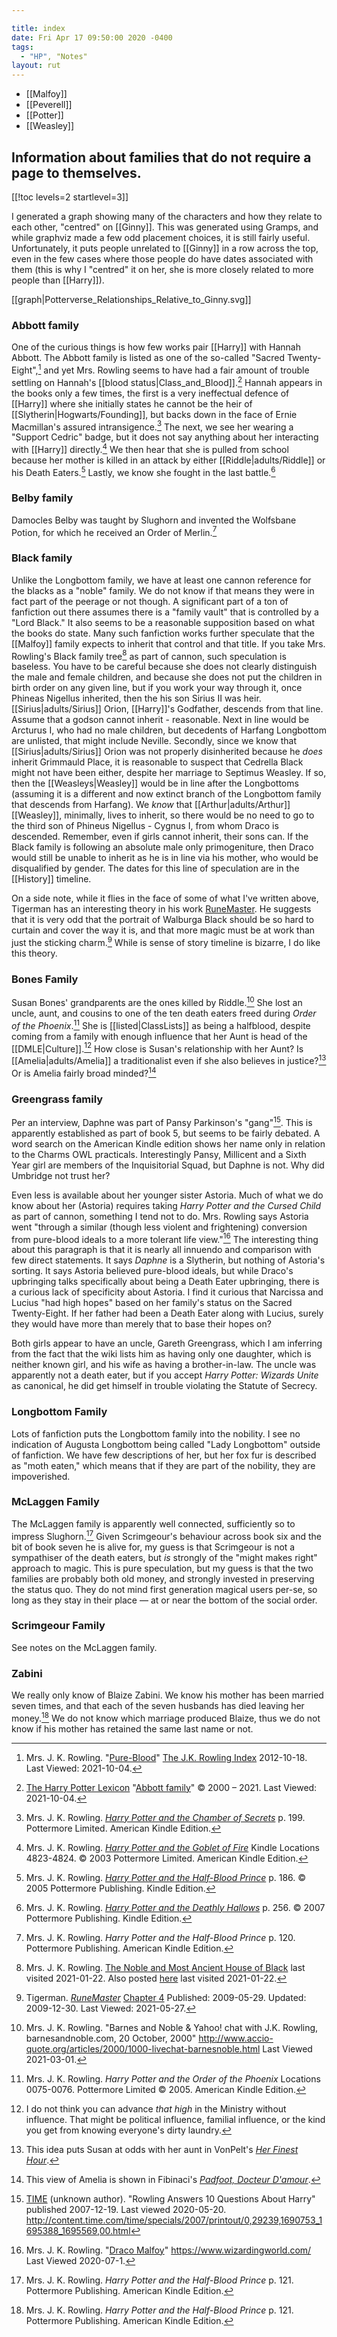 ```yaml
---

title: index
date: Fri Apr 17 09:50:00 2020 -0400
tags:
  - "HP", "Notes"
layout: rut
---
```


* [[Malfoy]]
* [[Peverell]]
* [[Potter]]
* [[Weasley]]

## Information about families that do not require a page to themselves.

[[!toc levels=2 startlevel=3]]

I generated a graph showing many of the characters and how they relate to each
other, "centred" on [[Ginny]].  This was generated using Gramps, and while
graphviz made a few odd placement choices, it is still fairly useful.
Unfortunately, it puts people unrelated to [[Ginny]] in a row across the top,
even in the few cases where those people do have dates associated with them
(this is why I "centred" it on her, she is more closely related to more people
than [[Harry]]). 

[[graph|Potterverse_Relationships_Relative_to_Ginny.svg]]

### Abbott family

One of the curious things is how few works pair [[Harry]] with Hannah Abbott.
The Abbott family is listed as one of the so-called "Sacred
Twenty-Eight",[^211004-10] and yet Mrs. Rowling seems to have had a fair
amount of trouble settling on Hannah's [[blood
status|Class_and_Blood]].[^211004-11]  Hannah appears in the books only a
few times, the first is a very ineffectual defence of [[Harry]] where she
initially states he cannot be the heir of [[Slytherin|Hogwarts/Founding]], but
backs down in the face of Ernie Macmillan's assured intransigence.[^211004-12]
The next, we see her wearing a "Support Cedric" badge, but it does not say
anything about her interacting with [[Harry]] directly.[^211004-13]  We then
hear that she is pulled from school because her mother is killed in an attack by
either [[Riddle|adults/Riddle]] or his Death Eaters.[^211004-14]  Lastly, we
know she fought in the last battle.[^211004-15]  

[^211004-15]: Mrs. J. K. Rowling.
    _[Harry Potter and the Deathly Hallows](https://www.goodreads.com/book/show/136251.Harry_Potter_and_the_Deathly_Hallows)_
    p. 256. © 2007 Pottermore Publishing. Kindle Edition. 

[^211004-14]: Mrs. J. K. Rowling.
    _[Harry Potter and the Half-Blood Prince](https://www.goodreads.com/book/show/1.Harry_Potter_and_the_Half_Blood_Prince)_
    p. 186. © 2005 Pottermore Publishing. Kindle Edition. 

[^211004-13]: Mrs. J. K. Rowling.
    _[Harry Potter and the Goblet of Fire](https://www.goodreads.com/book/show/6.Harry_Potter_and_the_Goblet_of_Fire)_
    Kindle Locations 4823-4824. © 2003 Pottermore Limited. American Kindle Edition. 

[^211004-12]: Mrs. J. K. Rowling. 
    _[Harry Potter and the Chamber of Secrets](https://www.goodreads.com/book/show/15881.Harry_Potter_and_the_Chamber_of_Secrets)_
    p. 199. Pottermore Limited. American Kindle Edition. 

[^211004-11]: [The Harry Potter Lexicon](https://www.hp-lexicon.org/)
    "[Abbott family](https://www.hp-lexicon.org/character/abbott-family/)"
    © 2000 – 2021.  Last Viewed: 2021-10-04. 

[^211004-10]: Mrs. J. K. Rowling.
    "[Pure-Blood](https://www.rowlingindex.org/work/pmpbl/)"
    [The J.K. Rowling Index](https://www.rowlingindex.org)
    2012-10-18. Last Viewed: 2021-10-04.

### Belby family

Damocles Belby was taught by Slughorn and invented the Wolfsbane Potion, for
which he received an Order of Merlin.[^210318-1]  

[^210318-1]: Mrs. J. K. Rowling. _Harry Potter and the Half-Blood Prince_
    p. 120. Pottermore Publishing. American Kindle Edition. 

### Black family

Unlike the Longbottom family, we have at least one cannon reference for the
blacks as a "noble" family.  We do not know if that means they were in fact
part of the peerage or not though.  A significant part of a ton of fanfiction
out there assumes there is a "family vault" that is controlled by a "Lord
Black." It also seems to be a reasonable supposition based on what the books do
state.  Many such fanfiction works further speculate that the [[Malfoy]] family
expects to inherit that control and that title.  If you take Mrs. Rowling's
Black family tree[^210122-26] as part of cannon, such speculation is
baseless.  You have to be careful because she does not clearly distinguish
the male and female children, and because she does not put the children in
birth order on any given line, but if you work your way through it, once
Phineas Nigellus inherited, then the his son Sirius II was heir.
[[Sirius|adults/Sirius]] Orion, [[Harry]]'s Godfather, descends from that line.
Assume that a godson cannot inherit - reasonable.  Next in line would be
Arcturus I, who had no male children, but decedents of Harfang Longbottom are
unlisted, that might include Neville.  Secondly, since we know that
[[Sirius|adults/Sirius]] Orion was not properly disinherited because he *does*
inherit Grimmauld Place, it is reasonable to suspect that Cedrella Black might
not have been either, despite her marriage to Septimus Weasley.  If so, then the
[[Weasleys|Weasley]] would be in line after the Longbottoms (assuming it is a
different and now extinct branch of the Longbottom family that descends from
Harfang).  We *know* that [[Arthur|adults/Arthur]] [[Weasley]], minimally, lives
to inherit, so there would be no need to go to the third son of Phineus Nigellus - 
Cygnus I, from whom Draco is descended.  Remember, even if girls cannot
inherit, their sons can.   If the Black family is following an absolute male
only primogeniture, then Draco would still be unable to inherit as he is in line
via his mother, who would be disqualified by gender.  The dates for this line of
speculation are in the [[History]] timeline. 

On a side note, while it flies in the face of some of what I've written above,
Tigerman has an interesting theory in his work [RuneMaster][RMff1].  He suggests
that it is very odd that the portrait of Walburga Black should be so hard to
curtain and cover the way it is, and that more magic must be at work than just
the sticking charm.[^210527-1] While is sense of story timeline is bizarre, I
do like this theory. 

[^210527-1]: Tigerman. _[RuneMaster](https://www.fanfiction.net/s/5077573)_
    [Chapter 4](https://www.fanfiction.net/s/5077573/4/RuneMaster)
    Published: 2009-05-29. Updated: 2009-12-30. Last Viewed: 2021-05-27.

[RMff1]: https://www.fanfiction.net/s/5077573

[^210122-26]: Mrs. J. K. Rowling. 
    [The Noble and Most Ancient House of Black](https://i.imgur.com/GbPzUmg.jpg) 
    last visited 2021-01-22.  Also posted 
    [here](https://static.wikia.nocookie.net/harrypotter/images/4/4f/JKRBlackFamilyTree.jpg/revision/latest/scale-to-width-down/1000?cb=20120710010553) 
    last visited 2021-01-22. 

### Bones Family 

Susan Bones' grandparents are the ones killed by Riddle.[^210301-1] She lost
an uncle, aunt, and cousins to one of the ten death eaters freed during _Order
of the Phoenix_.[^210519-10]  She is [[listed|ClassLists]] as being a
halfblood, despite coming from a family with enough influence that her Aunt is
head of the [[DMLE|Culture]].[^210701-1] How close is Susan's relationship with
her Aunt?  Is [[Amelia|adults/Amelia]] a traditionalist even if she also believes in
justice?[^210701-2]  Or is Amelia fairly broad minded?[^210701-3]

[^210701-3]: This view of Amelia is shown in Fibinaci's _[Padfoot, Docteur
    D'amour](https://www.fanfiction.net/s/4510080)_. 

[^210701-2]: This idea puts Susan at odds with her aunt in VonPelt's _[Her
    Finest Hour](https://www.fanfiction.net/s/13654352/1/Her-Finest-Hour)_. 

[^210701-1]: I do not think you can advance *that high* in the Ministry without
    influence.  That might be political influence, familial influence, or the
    kind you get from knowing everyone's dirty laundry.

[^210519-10]: Mrs. J. K. Rowling. _Harry Potter and the Order of the Phoenix_
    Locations 0075-0076. Pottermore Limited © 2005. American Kindle Edition. 

[^210301-1]: Mrs. J. K. Rowling. "Barnes and Noble & Yahoo! chat with J.K. Rowling, barnesandnoble.com, 20 October, 2000" <http://www.accio-quote.org/articles/2000/1000-livechat-barnesnoble.html> Last Viewed 2021-03-01.

### Greengrass family

Per an interview, Daphne was part of Pansy Parkinson's "gang"[^200520-1].  This
is apparently established as part of book 5, but seems to be fairly debated.  A
word search on the American Kindle edition shows her name only in relation to
the Charms OWL practicals.  Interestingly Pansy, Millicent and a Sixth Year girl
are members of the Inquisitorial Squad, but Daphne is not.  Why did Umbridge not
trust her?

Even less is available about her younger sister Astoria. Much of what we do know
about her (Astoria) requires taking _Harry Potter and the Cursed Child_ as part
of cannon, something I tend not to do.  Mrs. Rowling says Astoria went "through
a similar (though less violent and frightening) conversion from pure-blood
ideals to a more tolerant life view."[^200701-1] The interesting thing about
this paragraph is that it is nearly all innuendo and comparison with few direct
statements. It says *Daphne* is a Slytherin, but nothing of Astoria's sorting.
It says Astoria believed pure-blood ideals, but while Draco's upbringing talks
specifically about being a Death Eater upbringing, there is a curious lack of
specificity about Astoria. I find it curious that Narcissa and Lucius "had high
hopes" based on her family's status on the Sacred Twenty-Eight.  If her father
had been a Death Eater along with Lucius, surely they would have more than
merely that to base their hopes on?

Both girls appear to have an uncle, Gareth Greengrass, which I am inferring from
the fact that the wiki lists him as having only one daughter, which is neither
known girl, and his wife as having a brother-in-law.  The uncle was apparently
not a death eater, but if you accept _Harry Potter: Wizards Unite_ as
canonical, he did get himself in trouble violating the Statute of Secrecy. 

[^200520-1]:  [TIME](http://time.com) (unknown author).  "Rowling Answers 10 Questions About Harry" published 2007-12-19.  Last viewed 2020-05-20.  <http://content.time.com/time/specials/2007/printout/0,29239,1690753_1695388_1695569,00.html> 

[^200701-1]: Mrs. J. K. Rowling. 
    "[Draco Malfoy](https://www.wizardingworld.com/writing-by-jk-rowling/draco-malfoy)"
    <https://www.wizardingworld.com/> Last Viewed 2020-07-1. 

### Longbottom Family

Lots of fanfiction puts the Longbottom family into the nobility.  I see no
indication of Augusta Longbottom being called "Lady Longbottom" outside of
fanfiction.  We have few descriptions of her, but her fox fur is described as
"moth eaten," which means that if they are part of the nobility, they are
impoverished. 

[^200706-2]: [Harry Potter fandom wiki](https://harrypotter.fandom.com/wiki).

### McLaggen Family

The McLaggen family is apparently well connected, sufficiently so to impress
Slughorn.[^210318-2] Given Scrimgeour's behaviour across book six and the bit
of book seven he is alive for, my guess is that Scrimgeour is not a sympathiser
of the death eaters, but *is* strongly of the "might makes right" approach to
magic.  This is pure speculation, but my guess is that the two families are
probably both old money, and strongly invested in preserving the status quo.
They do not mind first generation magical users per-se, so long as they stay in
their place — at or near the bottom of the social order. 

[^210318-2]: Mrs. J. K. Rowling. _Harry Potter and the Half-Blood Prince_
    p. 121. Pottermore Publishing. American Kindle Edition. 

### Scrimgeour Family

See notes on the McLaggen family. 

### Zabini

We really only know of Blaize Zabini.  We know his mother has been married seven
times, and that each of the seven husbands has died leaving her
money.[^210318-3] We do not know which marriage produced Blaize, thus we do not
know if his mother has retained the same last name or not.  

[^210318-3]: Mrs. J. K. Rowling. _Harry Potter and the Half-Blood Prince_
    p. 121. Pottermore Publishing. American Kindle Edition. 




